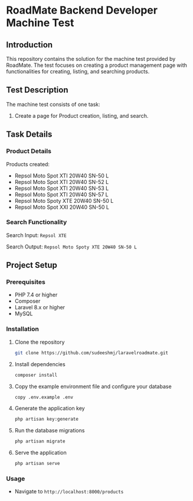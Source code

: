 # RoadMate Backend Developer Machine Test

## Introduction

This repository contains the solution for the machine test provided by RoadMate. The test focuses on creating a product management page with functionalities for creating, listing, and searching products.

## Test Description

The machine test consists of one task:

1. Create a page for Product creation, listing, and search.

## Task Details

### Product Details

Products created:

- Repsol Moto Spot XTI 20W40 SN-50 L
- Repsol Moto Spot XTI 20W40 SN-52 L
- Repsol Moto Spot XTI 20W40 SN-53 L
- Repsol Moto Spot XTI 20W40 SN-57 L
- Repsol Moto Spoty XTE 20W40 SN-50 L
- Repsol Moto Spot XXI 20W40 SN-50 L

### Search Functionality

Search Input: `Repsol XTE`

Search Output: `Repsol Moto Spoty XTE 20W40 SN-50 L`

## Project Setup

### Prerequisites

- PHP 7.4 or higher
- Composer
- Laravel 8.x or higher
- MySQL 

### Installation

1. Clone the repository

    ```bash
    git clone https://github.com/sudeeshmj/laravelroadmate.git
    ```

2. Install dependencies

    ```bash
    composer install
    ```

3. Copy the example environment file and configure your database

    ```bash
    copy .env.example .env
    ```

4. Generate the application key

    ```bash
    php artisan key:generate
    ```

5. Run the database migrations

    ```bash
    php artisan migrate
    ```

6. Serve the application

    ```bash
    php artisan serve
    ```

### Usage

- Navigate to `http://localhost:8000/products` 
